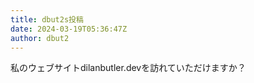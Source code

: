 ```yaml
---
title: dbut2s投稿
date: 2024-03-19T05:36:47Z
author: dbut2
---
```

私のウェブサイトdilanbutler.devを訪れていただけますか？